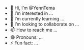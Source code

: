 - 👋 Hi, I’m @YennTema
- 👀 I’m interested in ...
- 🌱 I’m currently learning ...
- 💞️ I’m looking to collaborate on ...
- 📫 How to reach me ...
- 😄 Pronouns: ...
- ⚡ Fun fact: ...

<!---
YennTema/YennTema is a ✨ special ✨ repository because its `README.md` (this file) appears on your GitHub profile.
You can click the Preview link to take a look at your changes.
--->
